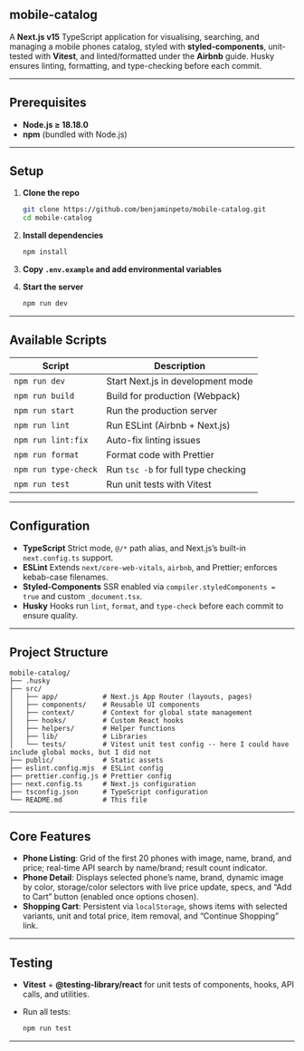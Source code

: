 ## mobile-catalog

A **Next.js v15** TypeScript application for visualising, searching, and
managing a mobile phones catalog, styled with **styled-components**, unit-tested
with **Vitest**, and linted/formatted under the **Airbnb** guide. Husky ensures
linting, formatting, and type-checking before each commit.

---

## Prerequisites

- **Node.js ≥ 18.18.0**
- **npm** (bundled with Node.js)

---

## Setup

1. **Clone the repo**

   ```bash
   git clone https://github.com/benjaminpeto/mobile-catalog.git
   cd mobile-catalog
   ```

2. **Install dependencies**

   ```bash
   npm install
   ```

3. **Copy `.env.example` and add environmental variables**

4. **Start the server**

   ```bash
   npm run dev
   ```

---

## Available Scripts

| Script               | Description                         |
| -------------------- | ----------------------------------- |
| `npm run dev`        | Start Next.js in development mode   |
| `npm run build`      | Build for production (Webpack)      |
| `npm run start`      | Run the production server           |
| `npm run lint`       | Run ESLint (Airbnb + Next.js)       |
| `npm run lint:fix`   | Auto-fix linting issues             |
| `npm run format`     | Format code with Prettier           |
| `npm run type-check` | Run `tsc -b` for full type checking |
| `npm run test`       | Run unit tests with Vitest          |

---

## Configuration

- **TypeScript** Strict mode, `@/*` path alias, and Next.js’s built-in
  `next.config.ts` support.
- **ESLint** Extends `next/core-web-vitals`, `airbnb`, and Prettier; enforces
  kebab-case filenames.
- **Styled-Components** SSR enabled via `compiler.styledComponents = true` and
  custom `_document.tsx`.
- **Husky** Hooks run `lint`, `format`, and `type-check` before each commit to
  ensure quality.

---

## Project Structure

```
mobile-catalog/
├── .husky
├── src/
│   ├── app/           # Next.js App Router (layouts, pages)
│   ├── components/    # Reusable UI components
│   ├── context/       # Context for global state management
│   ├── hooks/         # Custom React hooks
│   ├── helpers/       # Helper functions
│   ├── lib/           # Libraries
│   └── tests/         # Vitest unit test config -- here I could have include global mocks, but I did not
├── public/            # Static assets
├── eslint.config.mjs  # ESLint config
├── prettier.config.js # Prettier config
├── next.config.ts     # Next.js configuration
├── tsconfig.json      # TypeScript configuration
└── README.md          # This file
```

---

## Core Features

- **Phone Listing**: Grid of the first 20 phones with image, name, brand, and
  price; real-time API search by name/brand; result count indicator.
- **Phone Detail**: Displays selected phone’s name, brand, dynamic image by
  color, storage/color selectors with live price update, specs, and “Add to
  Cart” button (enabled once options chosen).
- **Shopping Cart**: Persistent via `localStorage`, shows items with selected
  variants, unit and total price, item removal, and “Continue Shopping” link.

---

## Testing

- **Vitest** + **@testing-library/react** for unit tests of components, hooks,
  API calls, and utilities.
- Run all tests:

  ```bash
  npm run test
  ```

---
